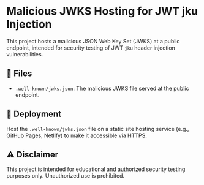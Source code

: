 # Malicious JWKS Hosting for JWT jku Injection

This project hosts a malicious JSON Web Key Set (JWKS) at a public endpoint, intended for security testing of JWT `jku` header injection vulnerabilities.

## 📂 Files

- `.well-known/jwks.json`: The malicious JWKS file served at the public endpoint.

## 🚀 Deployment

Host the `.well-known/jwks.json` file on a static site hosting service (e.g., GitHub Pages, Netlify) to make it accessible via HTTPS.

## ⚠️ Disclaimer

This project is intended for educational and authorized security testing purposes only. Unauthorized use is prohibited.
